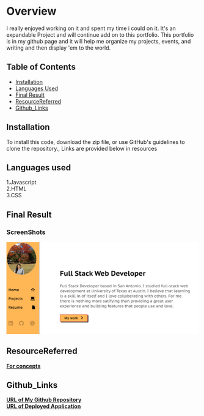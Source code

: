 # Overview
I really enjoyed working on it and spent my time i could on it. It's an expandable Project and will continue add on to this portfolio.
This portfolio is in my github page and it will help me organize my projects, events, and writing and then display 'em to the world.

## Table of Contents 

* [Installation](#Installation)
* [Languages Used](#Languages)
* [Final Result](#FinalResult)
* [ResourceReferred](#ResourceReferred)
* [Github_Links](#Github_Links)


## Installation
To install this code, download the zip file, or use GitHub's guidelines to clone the repository., Links are provided below in resources

## Languages used
1.Javascript<br>
2.HTML<br>
3.CSS

## Final Result
### ScreenShots
![](assets/css/images/screenshot1.png)




## ResourceReferred
[**For concepts**](https://stackoverflow.com/questions/3275164/javascript-quiz) </br>


## Github_Links
[**URL of My Github Repository**](https://github.com/guptaria/updated_portfolio)<br>
[**URL of Deployed Application**](https://guptaria.github.io/updated_portfolio/.)


